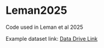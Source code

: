 # Leman2025
Code used in Leman et al 2025


Example dataset link:
[Data Drive Link](https://drive.google.com/drive/folders/1HfBXWw267tKHOGQ_wnOa21ZODZrxrjgB?usp=sharing)
